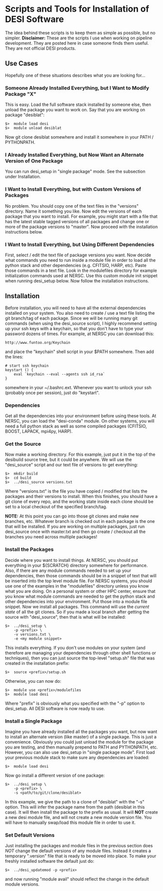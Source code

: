 # Scripts and Tools for Installation of DESI Software

The idea behind these scripts is to keep them as simple as possible, but
no simpler.  **Disclaimer:**  These are the scripts I use when working on
pipeline development.  They are posted here in case someone finds them 
useful.  They are not official DESI products.

## Use Cases

Hopefully one of these situations describes what you are looking for...

### Someone Already Installed Everything, but I Want to Modify Package "X"

This is easy.  Load the full software stack installed by someone else, then
unload the package you want to work on.  Say that you are working on package
"desiblat":

    $>  module load desi
    $>  module unload desiblat

Now git clone desiblat somewhere and install it somewhere in your PATH / 
PYTHONPATH.

### I Already Installed Everything, but Now Want an Alternate Version of One Package

You can run desi_setup in "single package" mode.  See the subsection under
Installation.

### I Want to Install Everything, but with Custom Versions of Packages

No problem.  You should copy one of the text files in the "versions"
directory.  Name it something you like.  Now edit the versions of each package
that you want to install.  For example, you might start with a file that
has the latest stable tagged versions of all packages and change one or
more of the package versions to "master".  Now proceed with the installation
instructions below.

### I Want to Install Everything, but Using Different Dependencies

First, select / edit the text file of package versions you want.  Now decide
what commands you need to run inside a module file in order to load all the
python stack and other dependencies (e.g. CFITSIO, HARP, etc).  Paste those
commands in a text file.  Look in the modulefiles directory for example 
initialization commands used at NERSC.  Use this custom module init snippet
when running desi_setup below.  Now follow the installation instructions.


## Installation

Before installation, you will need to have all the external dependencies
installed on your system.  You also need to create / use a text file listing
the git branch/tag of each package.  Since we will be running many git
commands (when using the desi_source script), I highly recommend setting
up your ssh keys with a keychain, so that you don't have to type your
password dozens of times.  For example, at NERSC you can download this:

    http://www.funtoo.org/Keychain

and place the "keychain" shell script in your $PATH somewhere.  Then add
the lines:

    # start ssh keychain
    keystart () {
        eval `keychain --eval --agents ssh id_rsa`
    }

somewhere in your ~/.bashrc.ext.  Whenever you want to unlock your ssh
(probably once per session), just do "keystart".


### Dependencies

Get all the dependencies into your environment before using these tools.
At NERSC, you can load the "desi-conda" module.  On other systems, you 
will need a full python stack as well as some compiled packages (CFITSIO,
BOOST, LAPACK, mpi4py, HARP).

### Get the Source

Now make a working directory.  For this example, just put it in the top
of the desibuild source tree, but it could be anywhere.  We will use the
"desi_source" script and our text file of versions to get everything:

    $>  mkdir build
    $>  cd build
    $>  ../desi_source versions.txt

Where "versions.txt" is the file you have copied / modified that lists the
packages and their versions to install.  When this finishes, you should
have a git clone of every repo, and the working state inside each clone 
should be set to a local checkout of the specified branch/tag.

**NOTE:**  At this point you can go into those git clones and make new
branches, etc.  Whatever branch is checked out in each package is the one
that will be installed.  If you are working on multiple packages, just run
desi_source once with master.txt and then go create / checkout all the branches
you need across multiple packages!

### Install the Packages

Decide where you want to install things.  At NERSC, you should put everything
in your ${SCRATCH} directory somewhere for performance.  Also, if there are
any module commands needed to set up your dependencies, then those commands
should be in a snippet of text that will be inserted into the top level module
file.  For NERSC systems, you should use one of the examples in the 
"modulefiles" directory unless you know what you are doing.  On a personal 
system or other HPC center, ensure that you know what module commands are 
needed to get the python stack and other dependencies into your environment.
Put those into a module file snippet.  Now we install all packages.  This 
command will use the *current state* of all the git clones.  So if you made 
a local branch after getting the source with "desi_source", then that is 
what will be installed:

    $>  ../desi_setup \
        -p <prefix> \
        -v versions.txt \
        -e <my module snippet>

This installs everything.  If you don't use modules on your system (and 
therefore are managing your dependencies through other shell functions or
techniques), then you can just source the top-level "setup.sh" file that was
created in the installation prefix:

    $>  source <prefix>/setup.sh

Otherwise, you can now do:

    $>  module use <prefix>/modulefiles
    $>  module load desi

Where "prefix" is obviously what you specified with the "-p" option to 
desi_setup.  All DESI software is now ready to use.

### Install a Single Package

Imagine you have already installed all the packages you want, but now want 
to install an alternate version (like master) of a single package.  This is 
just a convenience.  Obviously you could just unload the module for the package 
you are testing, and then manually prepend to PATH and PYTHONPATH, etc.  
However, you can also use desi_setup in "single package mode".  First load 
your previous module stack to make sure any dependencies are loaded:

    $>  module load desi

Now go install a different version of one package:

    $>  ../desi_setup \
        -p <prefix> \
        -s <path/to/git/clone/desiblat>

In this example, we give the path to a clone of "desiblat" with the "-s" 
option.  This will infer the package name from the path (desiblat in this 
case).  It will then install the package to the prefix as usual.  It will 
**NOT** create a new desi module file, and will not create a new module 
version file.  You will have to manually swap/load this module file in order 
to use it.

### Set Default Versions

Just installing the packages and module files in the previous section does
*NOT* change the default versions of any module files.  Instead it creates
a temporary ".version" file that is ready to be moved into place.  To make
your freshly installed software the default just do:

    $>  ../desi_updatemod -p <prefix>

and now running "module avail" should reflect the change in the default
module versions.

